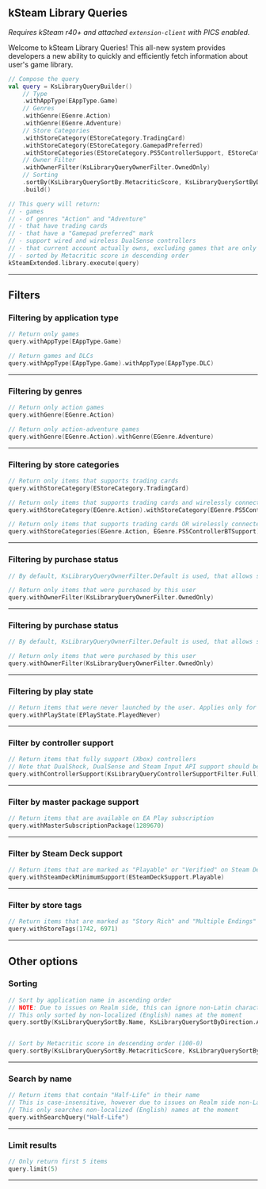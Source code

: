 ## kSteam Library Queries
_Requires kSteam r40+ and attached `extension-client` with PICS enabled._

Welcome to kSteam Library Queries! This all-new system provides developers a new ability to quickly and efficiently fetch information about user's game library.

```kotlin
// Compose the query
val query = KsLibraryQueryBuilder()
    // Type
    .withAppType(EAppType.Game)
    // Genres
    .withGenre(EGenre.Action)
    .withGenre(EGenre.Adventure)
    // Store Categories
    .withStoreCategory(EStoreCategory.TradingCard)
    .withStoreCategory(EStoreCategory.GamepadPreferred)
    .withStoreCategories(EStoreCategory.PS5ControllerSupport, EStoreCategory.PS5ControllerBTSupport)
    // Owner Filter
    .withOwnerFilter(KsLibraryQueryOwnerFilter.OwnedOnly)
    // Sorting
    .sortBy(KsLibraryQuerySortBy.MetacriticScore, KsLibraryQuerySortByDirection.Descending)
    .build()

// This query will return:
// - games
// - of genres "Action" and "Adventure"
// - that have trading cards
// - that have a "Gamepad preferred" mark
// - support wired and wireless DualSense controllers
// - that current account actually owns, excluding games that are only shared
// - sorted by Metacritic score in descending order
kSteamExtended.library.execute(query)
```

---

## Filters

### Filtering by application type

```kotlin
// Return only games
query.withAppType(EAppType.Game)

// Return games and DLCs
query.withAppType(EAppType.Game).withAppType(EAppType.DLC)
```

---

### Filtering by genres

```kotlin
// Return only action games
query.withGenre(EGenre.Action)

// Return only action-adventure games
query.withGenre(EGenre.Action).withGenre(EGenre.Adventure)
```

---

### Filtering by store categories

```kotlin
// Return only items that supports trading cards
query.withStoreCategory(EStoreCategory.TradingCard)

// Return only items that supports trading cards and wirelessly connected PS5 controllers
query.withStoreCategory(EGenre.Action).withStoreCategory(EGenre.PS5ControllerBTSupport)

// Return only items that supports trading cards OR wirelessly connected PS5 controllers
query.withStoreCategories(EGenre.Action, EGenre.PS5ControllerBTSupport)
```

---

### Filtering by purchase status

```kotlin
// By default, KsLibraryQueryOwnerFilter.Default is used, that allows shared copies

// Return only items that were purchased by this user
query.withOwnerFilter(KsLibraryQueryOwnerFilter.OwnedOnly)
```

---

### Filtering by purchase status

```kotlin
// By default, KsLibraryQueryOwnerFilter.Default is used, that allows shared copies

// Return only items that were purchased by this user
query.withOwnerFilter(KsLibraryQueryOwnerFilter.OwnedOnly)
```

---

### Filtering by play state

```kotlin
// Return items that were never launched by the user. Applies only for games.
query.withPlayState(EPlayState.PlayedNever)
```

---

### Filter by controller support

```kotlin
// Return items that fully support (Xbox) controllers
// Note that DualShock, DualSense and Steam Input API support should be requested by withStoreCategory
query.withControllerSupport(KsLibraryQueryControllerSupportFilter.Full)
```

---

### Filter by master package support

```kotlin
// Return items that are available on EA Play subscription
query.withMasterSubscriptionPackage(1289670)
```

---

### Filter by Steam Deck support

```kotlin
// Return items that are marked as "Playable" or "Verified" on Steam Deck
query.withSteamDeckMinimumSupport(ESteamDeckSupport.Playable)
```

---

### Filter by store tags

```kotlin
// Return items that are marked as "Story Rich" and "Multiple Endings"
query.withStoreTags(1742, 6971)
```

---

## Other options

### Sorting

```kotlin
// Sort by application name in ascending order
// NOTE: Due to issues on Realm side, this can ignore non-Latin characters.
// This only sorted by non-localized (English) names at the moment
query.sortBy(KsLibraryQuerySortBy.Name, KsLibraryQuerySortByDirection.Ascending)


// Sort by Metacritic score in descending order (100-0) 
query.sortBy(KsLibraryQuerySortBy.MetacriticScore, KsLibraryQuerySortByDirection.Descending)
```

---

### Search by name

```kotlin
// Return items that contain "Half-Life" in their name
// This is case-insensitive, however due to issues on Realm side non-Latin characters are counted as different
// This only searches non-localized (English) names at the moment
query.withSearchQuery("Half-Life")
```

---

### Limit results

```kotlin
// Only return first 5 items
query.limit(5)
```

---